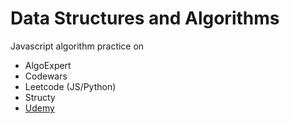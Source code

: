 # Data Structures and Algorithms

Javascript algorithm practice on
- AlgoExpert
- Codewars
- Leetcode (JS/Python)
- Structy
- [Udemy](https://www.udemy.com/course/js-algorithms-and-data-structures-masterclass/)